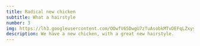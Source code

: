 ```yaml
---
title: Radical new chicken
subtitle: What a hairstyle
number: 3
img: https://lh3.googleusercontent.com/OOwfV65DwgU7zTuAsobkMTvDEFqLZxyyOJ6VOG73wkUompKNW-RvoEDDrzszgNTbih3oItYQgQOMe4niukZuWxNZ-73iDl7YAWdFnelWxqv_M387VaIrN4q5N0hcszrxj5-e9ENlfxY=w2400
description: We have a new chicken, with a great new hairstyle.
---
```

